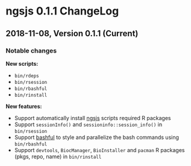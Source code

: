 # ngsjs 0.1.1 ChangeLog

## 2018-11-08, Version 0.1.1 (Current)

### Notable changes

**New scripts:**  

- `bin/rdeps`
- `bin/rsession`
- `bin/rbashful`
- `bin/rinstall`

**New features:**

- Support automatically install [ngsjs](https://github.com/JhuangLab/ngsjs) scripts required R packages
- Support `sessionInfo()` and `sessioninfo::session_info()` in `bin/rsession`
- Support [bashful](https://github.com/wagoodman/bashful) to style and parallelize the bash commands using `bin/rbashful`
- Support `devtools`, `BiocManager`, `BioInstaller` and `pacman` R packages (pkgs, repo, name) in `bin/rinstall`
